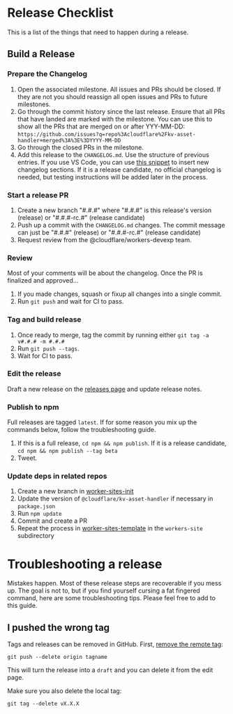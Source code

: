 # Release Checklist

This is a list of the things that need to happen during a release.

## Build a Release

### Prepare the Changelog

1. Open the associated milestone. All issues and PRs should be closed. If
   they are not you should reassign all open issues and PRs to future
   milestones.
1. Go through the commit history since the last release. Ensure that all PRs
   that have landed are marked with the milestone. You can use this to
   show all the PRs that are merged on or after YYY-MM-DD:
   `https://github.com/issues?q=repo%3Acloudflare%2Fkv-asset-handler+merged%3A%3E%3DYYYY-MM-DD`
1. Go through the closed PRs in the milestone.
1. Add this release to the `CHANGELOG.md`. Use the structure of previous
   entries. If you use VS Code, you can use [this snippet](https://gist.github.com/victoriabernard92/296c39721a3f4b171cb55c9ab9a65ec2) to insert new changelog sections. If it is a release candidate, no official changelog is needed, but testing instructions will be added later in the process.

### Start a release PR

1. Create a new branch "#.#.#" where "#.#.#" is this release's version (release) or "#.#.#-rc.#" (release candidate)
1. Push up a commit with the `CHANGELOG.md` changes. The commit message can just be "#.#.#" (release) or "#.#.#-rc.#" (release candidate)
1. Request review from the @cloudflare/workers-devexp team.

### Review

Most of your comments will be about the changelog. Once the PR is finalized and approved...

1. If you made changes, squash or fixup all changes into a single commit.
1. Run `git push` and wait for CI to pass.

### Tag and build release

1. Once ready to merge, tag the commit by running either `git tag -a v#.#.# -m #.#.#`
1. Run `git push --tags`.
1. Wait for CI to pass.

### Edit the release

Draft a new release on the [releases page](https://github.com/cloudflare/kv-asset-handler/releases) and update release notes.

### Publish to npm

Full releases are tagged `latest`. If for some reason you mix up the commands below, follow the troubleshooting guide.

1. If this is a full release, `cd npm && npm publish`. If it is a release candidate, `cd npm && npm publish --tag beta`
1. Tweet.

### Update deps in related repos

1. Create a new branch in [worker-sites-init](https://github.com/cloudflare/worker-sites-init)
2. Update the version of `@cloudflare/kv-asset-handler` if necessary in `package.json`
3. Run `npm update`
4. Commit and create a PR
5. Repeat the process in [worker-sites-template](https://github.com/cloudflare/worker-sites-template) in the `workers-site` subdirectory

# Troubleshooting a release

Mistakes happen. Most of these release steps are recoverable if you mess up. The goal is not to, but if you find yourself cursing a fat fingered command, here are some troubleshooting tips. Please feel free to add to this guide.

## I pushed the wrong tag

Tags and releases can be removed in GitHub. First, [remove the remote tag](https://stackoverflow.com/questions/5480258/how-to-delete-a-remote-tag):

```console
git push --delete origin tagname
```

This will turn the release into a `draft` and you can delete it from the edit page.

Make sure you also delete the local tag:

```console
git tag --delete vX.X.X
```
